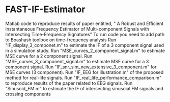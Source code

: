 # FAST-IF-Estimator
Matlab code to reproduce results of paper entitled, " A Robust and Efficient Instantaneous Frequency Estimator of Multi-component Signals with Intersecting Time-Frequency Signatures"
To run code you need to add path to Boashash toolbox on time-frequency analysis
 Run "IF_display_3_componet.m" to estimate the IF of a 3 component signal used in a simulation study.
Run "MSE_curves_2_component_signal.m" to estimate MSE curve for a 2 component signal.
Run "MSE_curves_3_component_signal.m" to estimate MSE curve for a 3 component signal.
Run "IF_snr_sim_new_extensive_3_component.m" for MSE curves (3 component).
Run "IF_EEG for illustration.m" of the proposed method for real-life signals.
Run "IF_real_life_performance_comparison.m" to reproduce results of the paper related to EEG signals.
Run "Sinusoid_FM.m" to estimate the IF of intersecting sinusoial FM signals and crossing components
